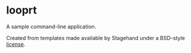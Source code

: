 # looprt

A sample command-line application.

Created from templates made available by Stagehand under a BSD-style
[license](https://github.com/dart-lang/stagehand/blob/master/LICENSE).
